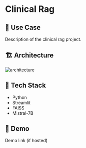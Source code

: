 # Clinical Rag

## 📌 Use Case
Description of the clinical rag project.

## 🏗️ Architecture
![architecture](architecture.png)

## 🔧 Tech Stack
- Python
- Streamlit
- FAISS
- Mistral-7B

## 🚀 Demo
Demo link (if hosted)
